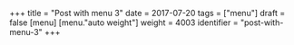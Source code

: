 +++
title = "Post with menu 3"
date = 2017-07-20
tags = ["menu"]
draft = false
[menu]
  [menu."auto weight"]
    weight = 4003
    identifier = "post-with-menu-3"
+++
